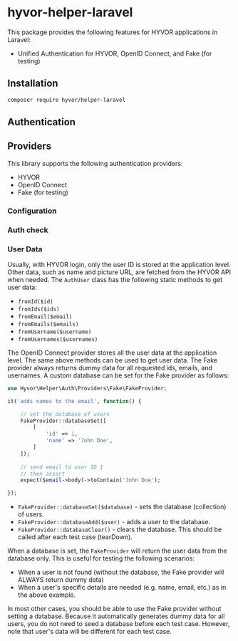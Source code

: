 # hyvor-helper-laravel

This package provides the following features for HYVOR applications in Laravel:

- Unified Authentication for HYVOR, OpenID Connect, and Fake (for testing)

## Installation 

```bash
composer require hyvor/helper-laravel
```

## Authentication

## Providers

This library supports the following authentication providers:

- HYVOR
- OpenID Connect
- Fake (for testing)

### Configuration


### Auth check


### User Data

Usually, with HYVOR login, only the user ID is stored at the application level. Other data, such as name and picture URL, are fetched from the HYVOR API when needed. The `AuthUser` class has the following static methods to get user data:

- `fromId($id)`
- `fromIds($ids)`
- `fromEmail($email)`
- `fromEmails($emails)`
- `fromUsername($username)`
- `fromUsernames($usernames)`

The OpenID Connect provider stores all the user data at the application level. The same above methods can be used to get user data. The Fake provider always returns dummy data for all requested ids, emails, and usernames. A custom database can be set for the Fake provider as follows:

```php
use Hyvor\Helper\Auth\Providers\Fake\FakeProvider;

it('adds names to the email', function() {

    // set the database of users
    FakeProvider::databaseSet([
        [
            'id' => 1,
            'name' => 'John Doe',
        ]
    ]);
    
    // send email to user ID 1
    // then assert
    expect($email->body)->toContain('John Doe');

});
```

- `FakeProvider::databaseSet($database)` - sets the database (collection) of users.
- `FakeProvider::databaseAdd($user)` - adds a user to the database.
- `FakeProvider::databaseClear()` - clears the database. This should be called after each test case (tearDown).

When a database is set, the `FakeProvider` will return the user data from the database only. This is useful for testing the following scenarios:

- When a user is not found (without the database, the Fake provider will ALWAYS return dummy data)
- When a user's specific details are needed (e.g. name, email, etc.) as in the above example.

In most other cases, you should be able to use the Fake provider without setting a database. Because it automatically generates dummy data for all users, you do not need to seed a database before each test case. However, note that user's data will be different for each test case.